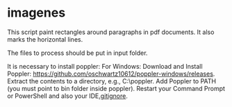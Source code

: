 # imagenes
This script paint rectangles around paragraphs in pdf documents.
It also marks the horizontal lines.

The files to process should be put in input folder.

It is necessary to install poppler:
For Windows:
Download and Install Poppler: https://github.com/oschwartz10612/poppler-windows/releases.
Extract the contents to a directory, e.g., C:\poppler.
Add Poppler to PATH (you must point to bin folder inside poppler).
Restart your Command Prompt or PowerShell and also your IDE[.gitignore](..%2FBasic_classification%2F.gitignore).


